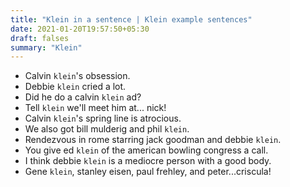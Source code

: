 ```yaml
---
title: "Klein in a sentence | Klein example sentences"
date: 2021-01-20T19:57:50+05:30
draft: falses
summary: "Klein"
---
```

- Calvin `klein`'s obsession.
- Debbie `klein` cried a lot.
- Did he do a calvin `klein` ad?
- Tell `klein` we'll meet him at... nick!
- Calvin `klein`'s spring line is atrocious.
- We also got bill mulderig and phil `klein`.
- Rendezvous in rome starring jack goodman and debbie `klein`.
- You give ed `klein` of the american bowling congress a call.
- I think debbie `klein` is a mediocre person with a good body.
- Gene `klein`, stanley eisen, paul frehley, and peter...criscula!
                 
